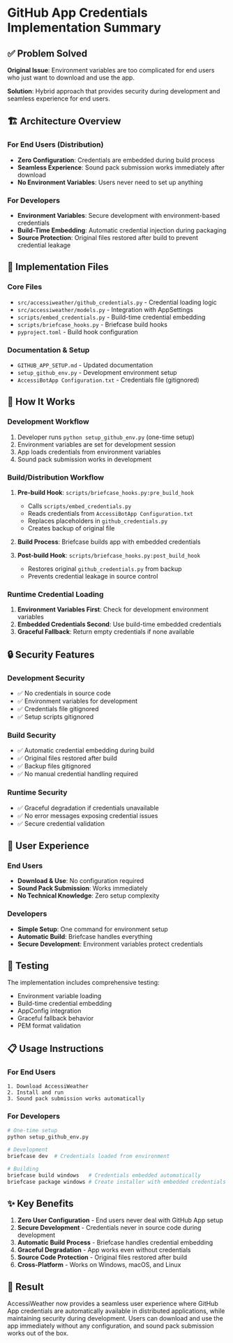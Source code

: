 # GitHub App Credentials Implementation Summary

## ✅ Problem Solved

**Original Issue**: Environment variables are too complicated for end users who just want to download and use the app.

**Solution**: Hybrid approach that provides security during development and seamless experience for end users.

## 🏗️ Architecture Overview

### For End Users (Distribution)
- **Zero Configuration**: Credentials are embedded during build process
- **Seamless Experience**: Sound pack submission works immediately after download
- **No Environment Variables**: Users never need to set up anything

### For Developers
- **Environment Variables**: Secure development with environment-based credentials
- **Build-Time Embedding**: Automatic credential injection during packaging
- **Source Protection**: Original files restored after build to prevent credential leakage

## 📁 Implementation Files

### Core Files
- `src/accessiweather/github_credentials.py` - Credential loading logic
- `src/accessiweather/models.py` - Integration with AppSettings
- `scripts/embed_credentials.py` - Build-time credential embedding
- `scripts/briefcase_hooks.py` - Briefcase build hooks
- `pyproject.toml` - Build hook configuration

### Documentation & Setup
- `GITHUB_APP_SETUP.md` - Updated documentation
- `setup_github_env.py` - Development environment setup
- `AccessiBotApp Configuration.txt` - Credentials file (gitignored)

## 🔄 How It Works

### Development Workflow
1. Developer runs `python setup_github_env.py` (one-time setup)
2. Environment variables are set for development session
3. App loads credentials from environment variables
4. Sound pack submission works in development

### Build/Distribution Workflow
1. **Pre-build Hook**: `scripts/briefcase_hooks.py:pre_build_hook`
   - Calls `scripts/embed_credentials.py`
   - Reads credentials from `AccessiBotApp Configuration.txt`
   - Replaces placeholders in `github_credentials.py`
   - Creates backup of original file

2. **Build Process**: Briefcase builds app with embedded credentials

3. **Post-build Hook**: `scripts/briefcase_hooks.py:post_build_hook`
   - Restores original `github_credentials.py` from backup
   - Prevents credential leakage in source control

### Runtime Credential Loading
1. **Environment Variables First**: Check for development environment variables
2. **Embedded Credentials Second**: Use build-time embedded credentials
3. **Graceful Fallback**: Return empty credentials if none available

## 🔒 Security Features

### Development Security
- ✅ No credentials in source code
- ✅ Environment variables for development
- ✅ Credentials file gitignored
- ✅ Setup scripts gitignored

### Build Security
- ✅ Automatic credential embedding during build
- ✅ Original files restored after build
- ✅ Backup files gitignored
- ✅ No manual credential handling required

### Runtime Security
- ✅ Graceful degradation if credentials unavailable
- ✅ No error messages exposing credential issues
- ✅ Secure credential validation

## 🎯 User Experience

### End Users
- **Download & Use**: No configuration required
- **Sound Pack Submission**: Works immediately
- **No Technical Knowledge**: Zero setup complexity

### Developers
- **Simple Setup**: One command for environment setup
- **Automatic Build**: Briefcase handles everything
- **Secure Development**: Environment variables protect credentials

## 🧪 Testing

The implementation includes comprehensive testing:
- Environment variable loading
- Build-time credential embedding
- AppConfig integration
- Graceful fallback behavior
- PEM format validation

## 📋 Usage Instructions

### For End Users
```
1. Download AccessiWeather
2. Install and run
3. Sound pack submission works automatically
```

### For Developers
```bash
# One-time setup
python setup_github_env.py

# Development
briefcase dev  # Credentials loaded from environment

# Building
briefcase build windows   # Credentials embedded automatically
briefcase package windows # Create installer with embedded credentials
```

## ✨ Key Benefits

1. **Zero User Configuration** - End users never deal with GitHub App setup
2. **Secure Development** - Credentials never in source code during development
3. **Automatic Build Process** - Briefcase handles credential embedding
4. **Graceful Degradation** - App works even without credentials
5. **Source Code Protection** - Original files restored after build
6. **Cross-Platform** - Works on Windows, macOS, and Linux

## 🎉 Result

AccessiWeather now provides a seamless user experience where GitHub App credentials are automatically available in distributed applications, while maintaining security during development. Users can download and use the app immediately without any configuration, and sound pack submission works out of the box.
